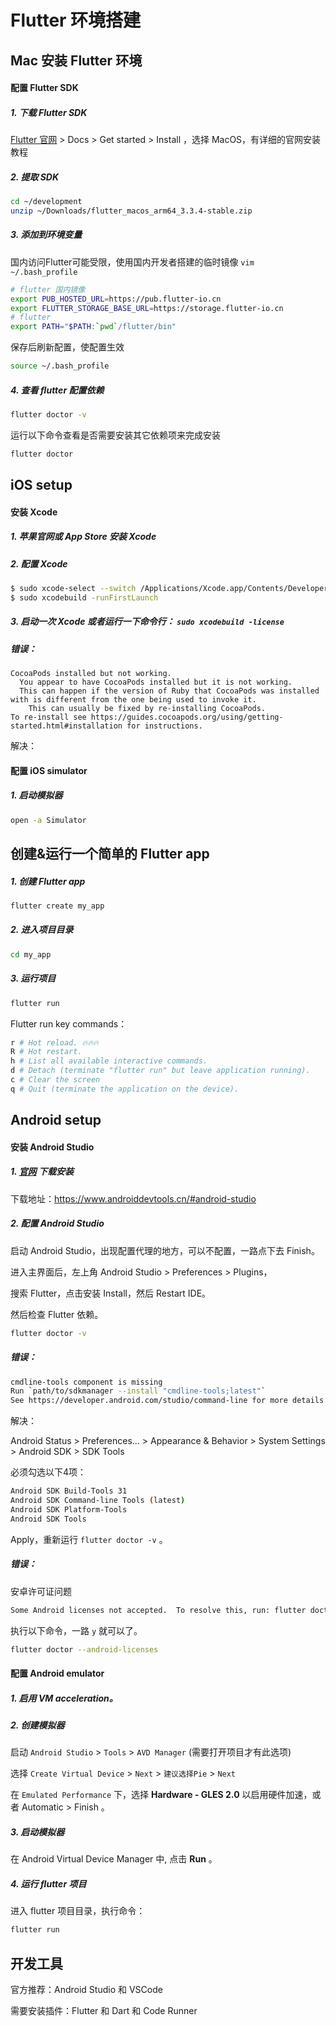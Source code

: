 # Flutter 环境搭建



## Mac 安装 Flutter 环境

#### 配置 Flutter SDK

##### 1. 下载 Flutter SDK

[Flutter 官网](https://flutter.dev) > Docs > Get started > Install ，选择 MacOS，有详细的官网安装教程

##### 2. 提取 SDK

```sh
cd ~/development
unzip ~/Downloads/flutter_macos_arm64_3.3.4-stable.zip
```

##### 3. 添加到环境变量

国内访问Flutter可能受限，使用国内开发者搭建的临时镜像 `vim ~/.bash_profile`

```sh
# flutter 国内镜像
export PUB_HOSTED_URL=https://pub.flutter-io.cn
export FLUTTER_STORAGE_BASE_URL=https://storage.flutter-io.cn
# flutter
export PATH="$PATH:`pwd`/flutter/bin"
```

保存后刷新配置，使配置生效

```sh
source ~/.bash_profile
```

##### 4. 查看 flutter 配置依赖

```sh
flutter doctor -v
```

运行以下命令查看是否需要安装其它依赖项来完成安装

```sh
flutter doctor
```



## iOS setup

#### 安装 Xcode

##### 1. 苹果官网或 App Store 安装 Xcode

##### 2. 配置 Xcode

```sh
$ sudo xcode-select --switch /Applications/Xcode.app/Contents/Developer
$ sudo xcodebuild -runFirstLaunch
```

##### 3. 启动一次 Xcode 或者运行一下命令行： `sudo xcodebuild -license`

##### 错误：

```
CocoaPods installed but not working.
  You appear to have CocoaPods installed but it is not working.
  This can happen if the version of Ruby that CocoaPods was installed with is different from the one being used to invoke it.
	This can usually be fixed by re-installing CocoaPods.
To re-install see https://guides.cocoapods.org/using/getting-started.html#installation for instructions.
```

解决：





#### 配置 iOS simulator

##### 1. 启动模拟器

```sh
open -a Simulator
```



## 创建&运行一个简单的 Flutter app

##### 1. 创建 Flutter app

```sh
flutter create my_app
```

##### 2. 进入项目目录

```sh
cd my_app
```

##### 3. 运行项目

```sh
flutter run
```

Flutter run key commands：

```sh
r # Hot reload. 🔥🔥🔥
R # Hot restart.
h # List all available interactive commands.
d # Detach (terminate "flutter run" but leave application running).
c # Clear the screen
q # Quit (terminate the application on the device).
```



## Android setup

#### 安装 Android Studio

##### 1. [官网](https://developer.android.google.cn/studio/#downloads) 下载安装

下载地址：https://www.androiddevtools.cn/#android-studio

##### 2. 配置 Android Studio

启动 Android Studio，出现配置代理的地方，可以不配置，一路点下去 Finish。

进入主界面后，左上角 Android Studio > Preferences > Plugins，

搜索 Flutter，点击安装 Install，然后 Restart IDE。

然后检查 Flutter 依赖。

```sh
flutter doctor -v
```

##### 错误：

```sh
cmdline-tools component is missing
Run `path/to/sdkmanager --install "cmdline-tools;latest"`
See https://developer.android.com/studio/command-line for more details.
```

解决：

Android Status > Preferences... > Appearance & Behavior > System Settings > Android SDK > SDK Tools

必须勾选以下4项：

```sh
Android SDK Build-Tools 31
Android SDK Command-line Tools (latest)
Android SDK Platform-Tools
Android SDK Tools
```

Apply，重新运行 `flutter doctor -v` 。

##### 错误：

安卓许可证问题

```sh
Some Android licenses not accepted.  To resolve this, run: flutter doctor --android-licenses
```

执行以下命令，一路 `y` 就可以了。

```sh
flutter doctor --android-licenses
```



#### 配置 Android emulator

##### 1. 启用 VM acceleration。

##### 2. 创建模拟器

启动 `Android Studio` > `Tools` > `AVD Manager` (需要打开项目才有此选项)

选择 `Create Virtual Device` > `Next` > `建议选择Pie` > `Next` 

在 `Emulated Performance` 下，选择 **Hardware - GLES 2.0** 以启用硬件加速，或者 Automatic > Finish 。

##### 3. 启动模拟器

在 Android Virtual Device Manager 中, 点击 **Run** 。

##### 4. 运行 flutter 项目

进入 flutter 项目目录，执行命令：

```sh
flutter run
```



## 开发工具

官方推荐：Android Studio 和 VSCode

需要安装插件：Flutter 和 Dart 和 Code Runner

























